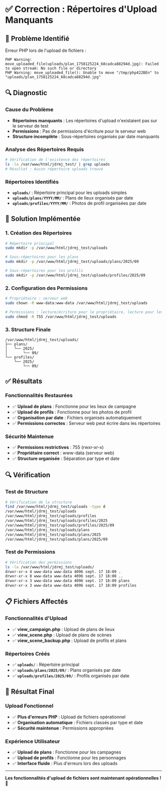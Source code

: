 # ✅ Correction : Répertoires d'Upload Manquants

## 🎯 Problème Identifié

Erreur PHP lors de l'upload de fichiers :
```
PHP Warning: move_uploaded_file(uploads/plan_1758125224_68cadca88294d.jpg): Failed to open stream: No such file or directory
PHP Warning: move_uploaded_file(): Unable to move "/tmp/php422BEn" to "uploads/plan_1758125224_68cadca88294d.jpg"
```

## 🔍 Diagnostic

### **Cause du Problème**
- **Répertoires manquants** : Les répertoires d'upload n'existaient pas sur le serveur de test
- **Permissions** : Pas de permissions d'écriture pour le serveur web
- **Structure incomplète** : Sous-répertoires organisés par date manquants

### **Analyse des Répertoires Requis**
```bash
# Vérification de l'existence des répertoires
ls -la /var/www/html/jdrmj_test/ | grep uploads
# Résultat : Aucun répertoire uploads trouvé
```

### **Répertoires Identifiés**
- **`uploads/`** : Répertoire principal pour les uploads simples
- **`uploads/plans/YYYY/MM/`** : Plans de lieux organisés par date
- **`uploads/profiles/YYYY/MM/`** : Photos de profil organisées par date

## 🔧 Solution Implémentée

### **1. Création des Répertoires**
```bash
# Répertoire principal
sudo mkdir -p /var/www/html/jdrmj_test/uploads

# Sous-répertoires pour les plans
sudo mkdir -p /var/www/html/jdrmj_test/uploads/plans/2025/09

# Sous-répertoires pour les profils
sudo mkdir -p /var/www/html/jdrmj_test/uploads/profiles/2025/09
```

### **2. Configuration des Permissions**
```bash
# Propriétaire : serveur web
sudo chown -R www-data:www-data /var/www/html/jdrmj_test/uploads

# Permissions : lecture/écriture pour le propriétaire, lecture pour les autres
sudo chmod -R 755 /var/www/html/jdrmj_test/uploads
```

### **3. Structure Finale**
```
/var/www/html/jdrmj_test/uploads/
├── plans/
│   └── 2025/
│       └── 09/
└── profiles/
    └── 2025/
        └── 09/
```

## ✅ Résultats

### **Fonctionnalités Restaurées**
- ✅ **Upload de plans** : Fonctionne pour les lieux de campagne
- ✅ **Upload de profils** : Fonctionne pour les photos de profil
- ✅ **Organisation par date** : Fichiers organisés automatiquement
- ✅ **Permissions correctes** : Serveur web peut écrire dans les répertoires

### **Sécurité Maintenue**
- ✅ **Permissions restrictives** : 755 (rwxr-xr-x)
- ✅ **Propriétaire correct** : www-data (serveur web)
- ✅ **Structure organisée** : Séparation par type et date

## 🔍 Vérification

### **Test de Structure**
```bash
# Vérification de la structure
find /var/www/html/jdrmj_test/uploads -type d
/var/www/html/jdrmj_test/uploads
/var/www/html/jdrmj_test/uploads/profiles
/var/www/html/jdrmj_test/uploads/profiles/2025
/var/www/html/jdrmj_test/uploads/profiles/2025/09
/var/www/html/jdrmj_test/uploads/plans
/var/www/html/jdrmj_test/uploads/plans/2025
/var/www/html/jdrmj_test/uploads/plans/2025/09
```

### **Test de Permissions**
```bash
# Vérification des permissions
ls -la /var/www/html/jdrmj_test/uploads/
drwxr-xr-x 4 www-data www-data 4096 sept. 17 18:09 .
drwxr-xr-x 8 www-data www-data 4096 sept. 17 18:08 ..
drwxr-xr-x 3 www-data www-data 4096 sept. 17 18:09 plans
drwxr-xr-x 3 www-data www-data 4096 sept. 17 18:09 profiles
```

## 📋 Fichiers Affectés

### **Fonctionnalités d'Upload**
- ✅ **view_campaign.php** : Upload de plans de lieux
- ✅ **view_scene.php** : Upload de plans de scènes
- ✅ **view_scene_backup.php** : Upload de profils et plans

### **Répertoires Créés**
- ✅ **`uploads/`** : Répertoire principal
- ✅ **`uploads/plans/2025/09/`** : Plans organisés par date
- ✅ **`uploads/profiles/2025/09/`** : Profils organisés par date

## 🎉 Résultat Final

### **Upload Fonctionnel**
- ✅ **Plus d'erreurs PHP** : Upload de fichiers opérationnel
- ✅ **Organisation automatique** : Fichiers classés par type et date
- ✅ **Sécurité maintenue** : Permissions appropriées

### **Expérience Utilisateur**
- ✅ **Upload de plans** : Fonctionne pour les campagnes
- ✅ **Upload de profils** : Fonctionne pour les personnages
- ✅ **Interface fluide** : Plus d'erreurs lors des uploads

---

**Les fonctionnalités d'upload de fichiers sont maintenant opérationnelles !** 🎉
